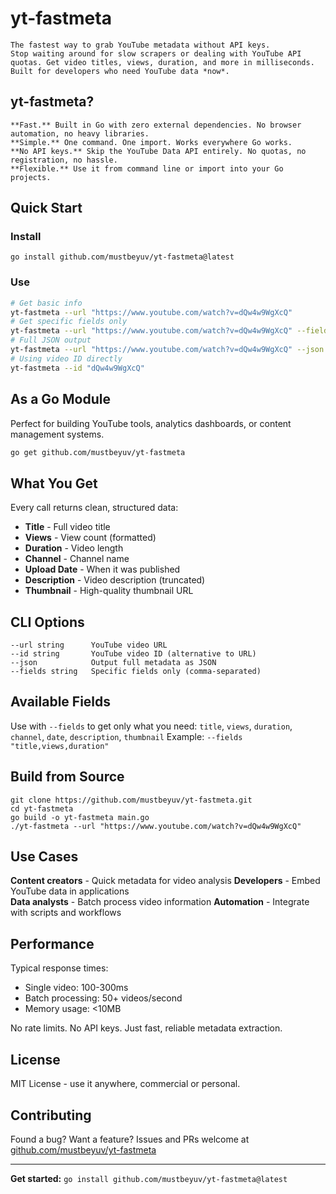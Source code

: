 # yt-fastmeta
```
The fastest way to grab YouTube metadata without API keys.
Stop waiting around for slow scrapers or dealing with YouTube API quotas. Get video titles, views, duration, and more in milliseconds. Built for developers who need YouTube data *now*.
```
## yt-fastmeta?
```
**Fast.** Built in Go with zero external dependencies. No browser automation, no heavy libraries.
**Simple.** One command. One import. Works everywhere Go works.
**No API keys.** Skip the YouTube Data API entirely. No quotas, no registration, no hassle.
**Flexible.** Use it from command line or import into your Go projects.
```

## Quick Start
### Install

```
go install github.com/mustbeyuv/yt-fastmeta@latest
```

### Use

```bash
# Get basic info
yt-fastmeta --url "https://www.youtube.com/watch?v=dQw4w9WgXcQ"
# Get specific fields only  
yt-fastmeta --url "https://www.youtube.com/watch?v=dQw4w9WgXcQ" --fields "title,views"
# Full JSON output
yt-fastmeta --url "https://www.youtube.com/watch?v=dQw4w9WgXcQ" --json
# Using video ID directly
yt-fastmeta --id "dQw4w9WgXcQ"
```

## As a Go Module
Perfect for building YouTube tools, analytics dashboards, or content management systems.
```bash
go get github.com/mustbeyuv/yt-fastmeta
```
## What You Get
Every call returns clean, structured data:
- **Title** - Full video title
- **Views** - View count (formatted)
- **Duration** - Video length 
- **Channel** - Channel name
- **Upload Date** - When it was published
- **Description** - Video description (truncated)
- **Thumbnail** - High-quality thumbnail URL
## CLI Options
```
--url string      YouTube video URL 
--id string       YouTube video ID (alternative to URL)
--json            Output full metadata as JSON
--fields string   Specific fields only (comma-separated)
```

## Available Fields
Use with `--fields` to get only what you need:
`title`, `views`, `duration`, `channel`, `date`, `description`, `thumbnail`
Example: `--fields "title,views,duration"`

## Build from Source
```
git clone https://github.com/mustbeyuv/yt-fastmeta.git
cd yt-fastmeta
go build -o yt-fastmeta main.go
./yt-fastmeta --url "https://www.youtube.com/watch?v=dQw4w9WgXcQ"
```

## Use Cases
**Content creators** - Quick metadata for video analysis
**Developers** - Embed YouTube data in applications  
**Data analysts** - Batch process video information
**Automation** - Integrate with scripts and workflows

## Performance
Typical response times:
- Single video: 100-300ms
- Batch processing: 50+ videos/second
- Memory usage: <10MB

No rate limits. No API keys. Just fast, reliable metadata extraction.

## License
MIT License - use it anywhere, commercial or personal.

## Contributing

Found a bug? Want a feature? Issues and PRs welcome at [github.com/mustbeyuv/yt-fastmeta](https://github.com/mustbeyuv/yt-fastmeta)

---

**Get started:** `go install github.com/mustbeyuv/yt-fastmeta@latest`
